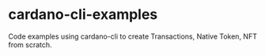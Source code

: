 # cardano-cli-examples
Code examples using cardano-cli to create Transactions, Native Token, NFT from scratch. 
